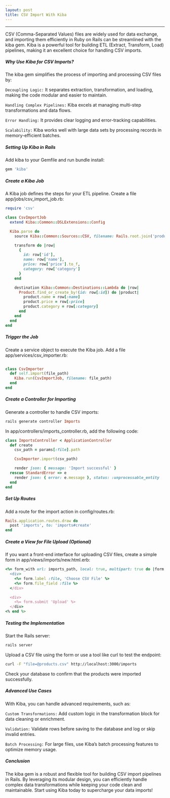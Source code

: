 ```yaml
---
layout: post
title: CSV Import With Kiba
---
```


-------
CSV (Comma-Separated Values) files are widely used for data exchange, and importing them efficiently in Ruby on Rails can be streamlined with the kiba gem. Kiba is a powerful tool for building ETL (Extract, Transform, Load) pipelines, making it an excellent choice for handling CSV imports.

##### Why Use Kiba for CSV Imports?

The kiba gem simplifies the process of importing and processing CSV files by:

`Decoupling Logic:` It separates extraction, transformation, and loading, making the code modular and easier to maintain.

`Handling Complex Pipelines:` Kiba excels at managing multi-step transformations and data flows.

`Error Handling:` It provides clear logging and error-tracking capabilities.

`Scalability:` Kiba works well with large data sets by processing records in memory-efficient batches.

##### Setting Up Kiba in Rails

Add kiba to your Gemfile and run bundle install:
```ruby
gem 'kiba'
```

##### Create a Kiba Job

A Kiba job defines the steps for your ETL pipeline. Create a file app/jobs/csv_import_job.rb:

```ruby
require 'csv'

class CsvImportJob
  extend Kiba::Common::DSLExtensions::Config

  Kiba.parse do
    source Kiba::Common::Sources::CSV, filename: Rails.root.join('products.csv'), csv_options: { headers: true }

    transform do |row|
      {
        id: row['id'],
        name: row['name'],
        price: row['price'].to_f,
        category: row['category']
      }
    end

    destination Kiba::Common::Destinations::Lambda do |row|
      Product.find_or_create_by!(id: row[:id]) do |product|
        product.name = row[:name]
        product.price = row[:price]
        product.category = row[:category]
      end
    end
  end
end
```
##### Trigger the Job

Create a service object to execute the Kiba job. Add a file app/services/csv_importer.rb:
```ruby

class CsvImporter
  def self.import(file_path)
    Kiba.run(CsvImportJob, filename: file_path)
  end
end
```

##### Create a Controller for Importing

Generate a controller to handle CSV imports:
```ruby
rails generate controller Imports
```

In app/controllers/imports_controller.rb, add the following code:
```ruby
class ImportsController < ApplicationController
  def create
    csv_path = params[:file].path

    CsvImporter.import(csv_path)

    render json: { message: 'Import successful' }
  rescue StandardError => e
    render json: { error: e.message }, status: :unprocessable_entity
  end
end
```

##### Set Up Routes

Add a route for the import action in config/routes.rb:
```ruby
Rails.application.routes.draw do
  post 'imports', to: 'imports#create'
end
```

##### Create a View for File Upload (Optional)

If you want a front-end interface for uploading CSV files, create a simple form in app/views/imports/new.html.erb:
```ruby
<%= form_with url: imports_path, local: true, multipart: true do |form| %>
  <div>
    <%= form.label :file, 'Choose CSV File' %>
    <%= form.file_field :file %>
  </div>

  <div>
    <%= form.submit 'Upload' %>
  </div>
<% end %>
```

##### Testing the Implementation

Start the Rails server:
```bash
rails server
```

Upload a CSV file using the form or use a tool like curl to test the endpoint:
```bash
curl -F "file=@products.csv" http://localhost:3000/imports
```

Check your database to confirm that the products were imported successfully.

##### Advanced Use Cases

With Kiba, you can handle advanced requirements, such as:

`Custom Transformations:` Add custom logic in the transformation block for data cleaning or enrichment.

`Validation:` Validate rows before saving to the database and log or skip invalid entries.

`Batch Processing:` For large files, use Kiba’s batch processing features to optimize memory usage.

##### Conclusion

The kiba gem is a robust and flexible tool for building CSV import pipelines in Rails. By leveraging its modular design, you can efficiently handle complex data transformations while keeping your code clean and maintainable. Start using Kiba today to supercharge your data imports!




